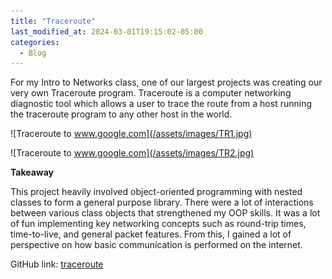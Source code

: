 ```yaml
---
title: "Traceroute"
last_modified_at: 2024-03-01T19:15:02-05:00
categories:
  - Blog
---
```

For my Intro to Networks class, one of our largest projects was creating our very own Traceroute program.
Traceroute is a computer networking diagnostic tool which allows a user to trace the route from a host running the traceroute program to any other host in the world.

![Traceroute to www.google.com](/assets/images/TR1.jpg)

![Traceroute to www.google.com](/assets/images/TR2.jpg)

**Takeaway**

This project heavily involved object-oriented programming with nested classes to form a general purpose library. There were a lot of interactions between various class objects that strengthened my OOP skills.
It was a lot of fun implementing key networking concepts such as round-trip times, time-to-live, and general packet features. From this, I gained a lot of perspective on how basic communication is performed on the internet.

GitHub link: [traceroute](https://github.com/slv87645/traceroute/blob/main/IcmpHelperLibrary.py)
